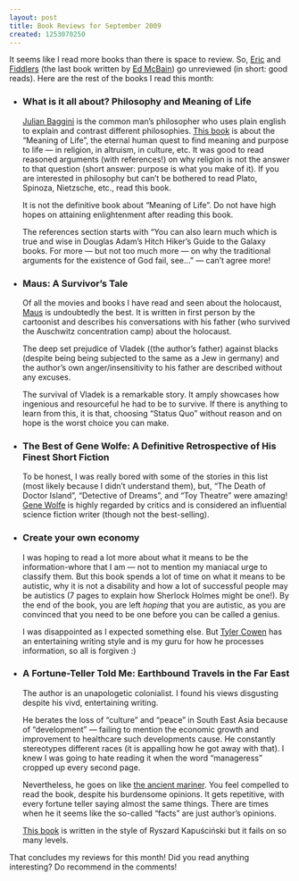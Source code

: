 ```yaml
--- 
layout: post
title: Book Reviews for September 2009
created: 1253070250
---
```

<p>It seems like I read more books than there is space to review. So, <a href="http://www.amazon.com/gp/product/0380821214?ie=UTF8&tag=nimbupani-20&linkCode=as2&camp=1789&creative=390957&creativeASIN=0380821214">Eric</a> and <a href="http://www.amazon.com/gp/product/0156032783?ie=UTF8&tag=nimbupani-20&linkCode=as2&camp=1789&creative=390957&creativeASIN=0156032783">Fiddlers</a> (the last book written by <a href="http://en.wikipedia.org/wiki/Evan_Hunter">Ed McBain</a>) go unreviewed (in short: good reads). Here are the rest of the books I read this month:</p>
<ul>
	<li>
		<h3>What is it all about? Philosophy and Meaning of Life</h3>
		<p><a href="http://en.wikipedia.org/wiki/Julian_Baggini">Julian Baggini</a> is the common man&rsquo;s philosopher who uses plain english to explain and contrast different philosophies. <a href="http://www.amazon.com/gp/product/0195315790?ie=UTF8&tag=nimbupani-20&linkCode=as2&camp=1789&creative=390957&creativeASIN=0195315790">This book</a> is about the &ldquo;Meaning of Life&rdquo;, the eternal human quest to find meaning and purpose to life — in religion, in altruism, in culture, etc. It was good to read reasoned arguments (with references!) on why religion is not the answer to that question (short answer: purpose is what you make of it). If you are interested in philosophy but can&rsquo;t be bothered to read Plato, Spinoza, Nietzsche, etc., read this book.</p>
		<p>It is not the definitive book about &ldquo;Meaning of Life&rdquo;. Do not have high hopes on attaining enlightenment after reading this book.</p>
		<p>The references section starts with &ldquo;You can also learn much which is true and wise in Douglas Adam&rsquo;s Hitch Hiker&rsquo;s Guide to the Galaxy books. For more &mdash; but not too much more &mdash; on why the traditional arguments for the existence of God fail, see&hellip;&rdquo; &mdash; can&rsquo;t agree more!</p>
	</li>                      
	<li>
		<h3>Maus: A Survivor&rsquo;s Tale</h3>
		<p>Of all the movies and books I have read and seen about the holocaust, <a href="http://www.amazon.com/gp/product/0394747232?ie=UTF8&tag=nimbupani-20&linkCode=as2&camp=1789&creative=390957&creativeASIN=0394747232">Maus</a> is undoubtedly the best. It is written in first person by the cartoonist and describes his conversations with his father (who survived the Auschwitz concentration camp) about the holocaust.</p>
		<p>The deep set prejudice of Vladek ((the author&rsquo;s father) against blacks (despite being being subjected to the same as a Jew in germany) and the author&rsquo;s own anger/insensitivity to his father are described without any excuses.</p>
		<p>The survival of Vladek is a remarkable story. It amply showcases how ingenious and resourceful he had to be to survive. If there is anything to learn from this, it is that, choosing &ldquo;Status Quo&rdquo; without reason and on hope is the worst choice you can make.</p>
	</li>                              	
	<li>
		<h3>The Best of Gene Wolfe: A Definitive Retrospective of His Finest Short Fiction</h3>                   
		<p>To be honest, I was really bored with some of the stories in this list (most likely because I didn’t understand them), but, “The Death of Doctor Island&rdquo;, &ldquo;Detective of Dreams&rdquo;, and &ldquo;Toy Theatre&rdquo; were amazing! <a href="http://en.wikipedia.org/wiki/Gene_Wolfe">Gene Wolfe</a> is highly regarded by critics and is considered an influential science fiction writer (though not the best-selling).</p>
	</li>      
	<li>
		<h3>Create your own economy</h3>               
		<p>I was hoping to read a lot more about what it means to be the information-whore that I am &mdash; not to mention my maniacal urge to classify them. But this book spends a lot of time on what it means to be autistic, why it is not a disability and how a lot of successful people may be autistics (7 pages to explain how Sherlock Holmes might be one!). By the end of the book, you are left <em>hoping</em> that you are autistic, as you are convinced that you need to be one before you can be called a genius.</p>
		<p>I was disappointed as I expected something else. But <a href="http://www.gmu.edu/jbc/Tyler/">Tyler Cowen</a> has an entertaining writing style and is my guru for how he processes information, so all is forgiven :)</p>
	 </li>                                                         
	<li>
		<h3>A Fortune-Teller Told Me: Earthbound Travels in the Far East</h3>
		<p>The author is an unapologetic colonialist. I found his views disgusting despite his vivd, entertaining writing.</p>
		<p>He berates the loss of &ldquo;culture&rdquo; and &ldquo;peace&rdquo; in South East Asia because of &ldquo;development&rdquo; — failing to mention the economic growth and improvement to healthcare such developments cause. He constantly stereotypes different races (it is appalling how he got away with that). I knew I was going to hate reading it when the word &ldquo;manageress&rdquo; cropped up every second page.</p>
		<p>Nevertheless, he goes on like <a href="http://en.wikipedia.org/wiki/The_Rime_of_the_Ancient_Mariner">the ancient mariner</a>. You feel compelled to read the book, despite his burdensome opinions.  It gets repetitive, with every fortune teller saying almost the same things. There are times when he it seems like the so-called &ldquo;facts&rdquo; are just author&rsquo;s opinions.</p>
		<p><a href="http://www.amazon.com/gp/product/060960841X?ie=UTF8&tag=nimbupani-20&linkCode=as2&camp=1789&creative=390957&creativeASIN=060960841X">This book</a> is written in the style of Ryszard Kapu&#x15B;ci&#x144;ski but it fails on so many levels.</p>
	</li>
</ul> 
<p>That concludes my reviews for this month! Did you read anything interesting? Do recommend in the comments!</p>
